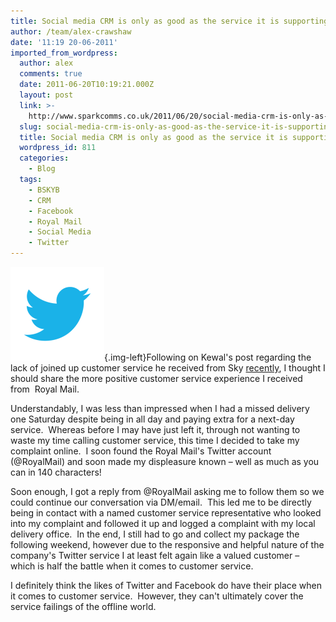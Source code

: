 ```yaml
---
title: Social media CRM is only as good as the service it is supporting
author: /team/alex-crawshaw
date: '11:19 20-06-2011'
imported_from_wordpress:
  author: alex
  comments: true
  date: 2011-06-20T10:19:21.000Z
  layout: post
  link: >-
    http://www.sparkcomms.co.uk/2011/06/20/social-media-crm-is-only-as-good-as-the-service-it-is-supporting/
  slug: social-media-crm-is-only-as-good-as-the-service-it-is-supporting
  title: Social media CRM is only as good as the service it is supporting
  wordpress_id: 811
  categories:
    - Blog
  tags:
    - BSKYB
    - CRM
    - Facebook
    - Royal Mail
    - Social Media
    - Twitter
---
```


![Twitter](Twitter-150x150.png){.img-left}Following on Kewal's post regarding the lack of joined up customer service he received from Sky [recently](http://www.sparkcomms.co.uk/index.php/2011/06/if-you-are-to-engage-engage-meaningfully/), I thought I should share the more positive customer service experience I received from  Royal Mail.

Understandably, I was less than impressed when I had a missed delivery one Saturday despite being in all day and paying extra for a next-day service.  Whereas before I may have just left it, through not wanting to waste my time calling customer service, this time I decided to take my complaint online.  I soon found the Royal Mail's Twitter account (@RoyalMail) and soon made my displeasure known – well as much as you can in 140 characters!

Soon enough, I got a reply from @RoyalMail asking me to follow them so we could continue our conversation via DM/email.  This led me to be directly being in contact with a named customer service representative who looked into my complaint and followed it up and logged a complaint with my local delivery office.  In the end, I still had to go and collect my package the following weekend, however due to the responsive and helpful nature of the company's Twitter service I at least felt again like a valued customer – which is half the battle when it comes to customer service.

I definitely think the likes of Twitter and Facebook do have their place when it comes to customer service.  However, they can't ultimately cover the service failings of the offline world.

